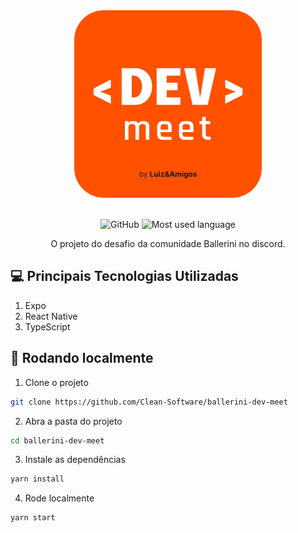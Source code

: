 <div align="center">
  <img src="/src/assets/static/iconzinho.png" alt="Dev Meet Logo" width="300px" height="300px" />
</div>
<br />
<div align="center">
  
  ![GitHub](https://img.shields.io/github/license/Clean-Software/ballerini-dev-meet)
  ![Most used language](https://img.shields.io/github/languages/top/Clean-Software/ballerini-dev-meet?style=flat-square)
  
</div>

<div align="center">
   O projeto do desafio da comunidade Ballerini no discord.
</div>

## 💻 Principais Tecnologias Utilizadas

 1. Expo
 2. React Native
 3. TypeScript

## 🚀 Rodando localmente
1) Clone o projeto
```sh
git clone https://github.com/Clean-Software/ballerini-dev-meet
```
2) Abra a pasta do projeto
```sh
cd ballerini-dev-meet
```
3) Instale as dependências
```sh
yarn install
```
4) Rode localmente
```sh
yarn start
```
